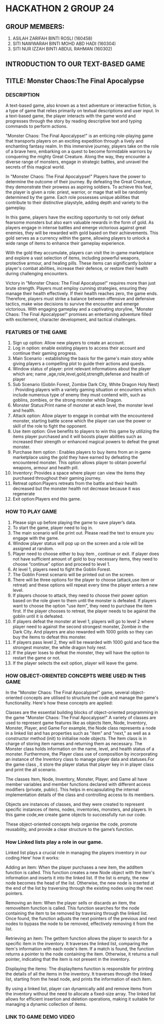 # HACKATHON 2 GROUP 24
## GROUP MEMBERS: 
1. ASILAH ZARIFAH BINTI ROSLI (160458)
2. SITI NAWWARAH BINTI MOHD ABD HADI (160304)
3. SITI NUR IZZAH BINTI ABDUL RAHMAN (160302)

## INTRODUCTION TO OUR TEXT-BASED GAME
## TITLE: Monster Chaos:The Final Apocalypse


### DESCRIPTION

  A text-based game, also known as a text adventure or interactive fiction, is a type of game that relies primarily on textual descriptions and user input. In a text-based game, the player interacts with the game world and progresses through the story by reading descriptive text and typing commands to perform actions.

  "Monster Chaos: The Final Apocalypse!" is an enticing role-playing game that transports players on an exciting expedition through a lively and enchanting fantasy realm. In this immersive journey, players take on the role of a brave hero, embarking on a quest to become formidable warriors by conquering the mighty Great Creature. Along the way, they encounter a diverse range of monsters, engage in strategic battles, and unravel the secrets of this magical world.

  In "Monster Chaos: The Final Apocalypse!" Players have the power to determine the outcome of their journey. By defeating the Great Creature, they demonstrate their prowess as aspiring soldiers. To achieve this feat, the player is given a role: priest, warrior, or mage that will be randomly determined by the game. Each role possesses unique abilities that contribute to their distinctive playstyle, adding depth and variety to the gameplay.

  In this game, players have the exciting opportunity to not only defeat fearsome monsters but also earn valuable rewards in the form of gold. As players engage in intense battles and emerge victorious against great enemies, they will be rewarded with gold based on their achievements. This gold serves as a currency within the game, allowing players to unlock a wide range of items to enhance their gameplay experience.

  With the gold they accumulate, players can visit the in-game marketplace and explore a vast selection of items, including powerful weapons, protective armour, and healing pills. These items can significantly bolster a player's combat abilities, increase their defence, or restore their health during challenging encounters.

  Victory in "Monster Chaos: The Final Apocalypse!" requires more than just brute strength. Players must employ cunning strategies, ensuring they manage their health effectively. If their health reaches zero, the game ends. Therefore, players must strike a balance between offensive and defensive tactics, make wise decisions to survive the encounter and emerge victorious. With engaging gameplay and a captivating storyline, "Monster Chaos: The Final Apocalypse!" promises an entertaining adventure filled with excitement, character development, and tactical challenges.







### FEATURES OF THE GAME

1. Sign up option: Allow new players to create an account.
2. Log in option: enable existing players to access their account and continue their gaming progress.
3. Main Scenario : establishing the basis for the game's main story while giving players a compelling plot to guide their actions and quests. 
4. Window status of player: print relevant informations about the player which are; name ,age,role,level,gold,strength,defense and health of player 
5. Sub Scenario (Goblin Forest, Zombie Dark City, White Dragon Holy Nest) :  Providing players with a variety gaming situation or encounters which include numerous type of enemy they must contend with, such as goblins, zombies, or the strong monster white Dragon.
6. Monster Status:Print name of monster at each level, the monster level and health.
7. Attack option: Allow player to engage in combat with the encountered monster, starting battle scene which the player can use the power or skill of the role to fight the opponent.
8. Use item option: Give benefits to players to win this game by utilizing the items player purchased and it will boosts player abilities such as increased their strength or enhanced magical powers to defeat the great monster. 
9. Purchase item option : Enables players to buy items from an in game marketplace using the gold they have earned by defeating the encountered monster. This option allows player to obtain powerful weapons, armour and health pill.
10. Inventory: Provides a space where player can view the items they purchased throughout their gaming journey. 
11. Retreat option:Players retreats from the battle and their health decreased but the monster health not decrease because it was regenerate
12. Exit option:Players end this game.




### HOW TO PLAY GAME

1. Please sign up before playing the game to save player’s data.
2. To start the game, player need to log in.
3. The main scenario will be print out. Please read the text to ensure you engage with the game.
4. Window player status will pop up on the screen and a role will be assigned at random. 
5. Player need to choose either to buy item , continue or exit. If player does not have sufficient amount of gold to buy necessary items, they need to choose “continue” option and proceed to level 1.
6. At level 1, players need to fight the Goblin Forest.
7. The Goblin Forest scenario will be printed out on the screen.
8. There will be three options for the player to choose (attack,use item or retreat) and these options will repeat every time the player enters a new level.
9. If players choose to attack, they need to choose their power option based on the role given to them until the monster is defeated. If players want to choose the option "use item", they need to purchase the item first. If the player chooses to retreat, the player needs to be against the goblin until it is defeated.
10. If players defeat the monster at level 1, players will go to level 2 where player need to against the second strongest monster, Zombie in the Dark City. And players are also rewarded with 1000 golds so they can buy the items to defeat this monster.
11. If players pass level 2, they will be rewarded with 1000 gold and face the strongest monster, the white dragon holy nest.
12. If the player loses to defeat the monster, they will have the option to restart the game or not.
13. If the player selects the exit option,  player will leave the game.


### HOW OBJECT-ORIENTED CONCEPTS WERE USED IN THIS GAME

In the "Monster Chaos: The Final Apocalypse!" game, several object-oriented concepts are utilised to structure the code and manage the game's functionality. Here's how these concepts are applied:
 
Classes are the essential building blocks of object-oriented programming in the game "Monster Chaos: The Final Apocalypse!" A variety of classes are used to represent game features like as objects Item, Node, Inventory, Monster,  Player, and Game For example, the Node class represents a node in a linked list and has properties such as "item" and "next," as well as a constructor method (init) to initialise node objects. The Item class is in charge of storing item names and returning them as necessary. The Monster class holds information on the name, level, and health status of a monster. Furthermore, the Player class use of composition by incorporating an instance of the Inventory class to manage player data and statuses.For the game class , it store the player status that player key in in player class and print the all scenario.

The classes Item, Node, Inventory, Monster,  Player, and Game  all have member variables and member functions declared with different access modifiers (private, public). This helps in encapsulating the internal implementation details of the class and controlling access to its members.

Objects are instances of classes, and they were created to represent specific instances of items, nodes, inventories, monsters, and players. In this game code,we create game objects to successfully run our code.
 
These object-oriented concepts help organise the code, promote reusability, and provide a clear structure to the game’s function.

### How Linked lists play a role in our game.

Linked list plays a crucial role in managing the players inventory in our coding.Here’ how it works:

Adding an item: When the player purchases a new item, the addItem function is called. This function creates a new Node object with the item's information and inserts it into the linked list. If the list is empty, the new node becomes the head of the list. Otherwise, the new node is inserted at the end of the list by traversing through the existing nodes using the next pointers.

Removing an item: When the player sells or discards an item, the removeItem function is called. This function searches for the node containing the item to be removed by traversing through the linked list. Once found, the function adjusts the next pointers of the previous and next nodes to bypass the node to be removed, effectively removing it from the list.

Retrieving an item: The getItem function allows the player to search for a specific item in the inventory. It traverses the linked list, comparing the item's information with each node's item. If a match is found, the function returns a pointer to the node containing the item. Otherwise, it returns a null pointer, indicating that the item is not present in the inventory.

Displaying the items: The displayItems function is responsible for printing the details of all the items in the inventory. It traverses through the linked list, starting from the head node, and prints the information of each item.

By using a linked list, player can dynamically add and remove items from the inventory without the need to allocate a fixed-size array. The linked list allows for efficient insertion and deletion operations, making it suitable for managing a dynamic collection of items.





### LINK TO GAME DEMO VIDEO
